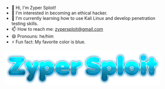 - 👋 Hi, I'm Zyper Sploit!
- 👀 I'm interested in becoming an ethical hacker. 
- 🌱 I'm currently learning how to use Kali Linux and develop penetration testing skills. 
- 📫 How to reach me: zypersploit@gmail.com
- 😄 Pronouns: he/him
- ⚡ Fun fact: My favorite color is blue.

![[Zyper Sploit]](images/text.png)
